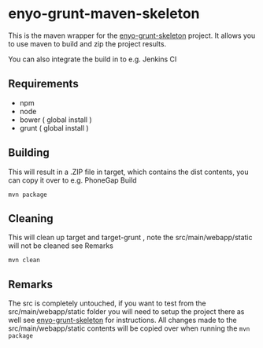 enyo-grunt-maven-skeleton
======

This is the maven wrapper for the [enyo-grunt-skeleton](https://github.com/semanticfire/enyo-grunt-skeleton) project.
It allows you to use maven to build and zip the project results.

You can also integrate the build in to e.g. Jenkins CI

Requirements
------------
* npm
* node
* bower ( global install )
* grunt ( global install )
 
Building
--------
This will result in a .ZIP file in target, which contains the dist contents, you can copy it over to e.g. PhoneGap Build

`mvn package`

Cleaning
--------
This will clean up target and target-grunt , note the src/main/webapp/static will not be cleaned see Remarks


`mvn clean`


Remarks
-------

The src is completely untouched, if you want to test from the src/main/webapp/static folder you will need to setup the project there as well see [enyo-grunt-skeleton](https://github.com/semanticfire/enyo-grunt-skeleton) for instructions.
All changes made to the src/main/webapp/static contents will be copied over when running the `mvn package`
